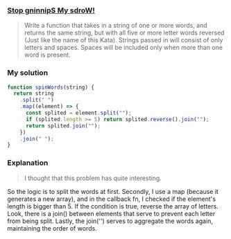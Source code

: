 ### [Stop gninnipS My sdroW!](https://www.codewars.com/kata/5264d2b162488dc400000001/train/javascript)

> Write a function that takes in a string of one or more words, and returns the same string, but with all five or more letter words reversed (Just like the name of this Kata). Strings passed in will consist of only letters and spaces. Spaces will be included only when more than one word is present.

### My solution

```js
function spinWords(string) {
  return string
    .split(" ")
    .map((element) => {
      const splited = element.split("");
      if (splited.length >= 5) return splited.reverse().join("");
      return splited.join("");
    })
    .join(" ");
}
```

### Explanation

> I thought that this problem has quite interesting.

So the logic is to split the words at first.
Secondly, I use a map (because it generates a new array), and in the callback fn, I checked if the element's length is bigger than 5. If the condition is true, reverse the array of letters.
Look, there is a join() between elements that serve to prevent each letter from being split.
Lastly, the join('') serves to aggregate the words again, maintaining the order of words.
